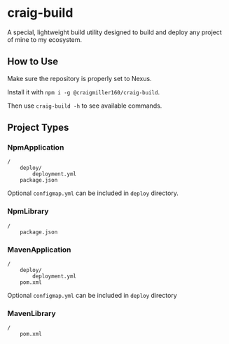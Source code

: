 # craig-build

A special, lightweight build utility designed to build and deploy any project of mine to my ecosystem.

## How to Use

Make sure the repository is properly set to Nexus.

Install it with `npm i -g @craigmiller160/craig-build`.

Then use `craig-build -h` to see available commands.

## Project Types

### NpmApplication
```
/
    deploy/
        deployment.yml
    package.json
```
Optional `configmap.yml` can be included in `deploy` directory.

### NpmLibrary
```
/
    package.json
```

### MavenApplication
```
/
    deploy/
        deployment.yml
    pom.xml
```
Optional `configmap.yml` can be included in `deploy` directory

### MavenLibrary
```
/
    pom.xml
```